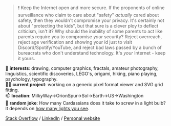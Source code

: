 > ❗ Keep the Internet open and more secure. If the proponents of online surveillance who claim to care about "safety" *actually* cared about safety, then they wouldn't compromise your privacy. It's certainly not about "protecting the kids", but that sure is a clever ploy to deflect criticism, isn't it? Why should the inability of some parents to act like parents require you to compromise *your* security? Reject overreach, reject age verification and showing your id just to visit Discord/Spotify/YouTube, and reject bad laws passed by a bunch of bureacrats who don't understand technology. It's *your* Internet - keep it yours.

👋 **interests**: drawing, computer graphics, fractals, amateur photography, linguistics, scientific discoveries, LEGO's, origami, hiking, piano playing, psychology, typography.  
👨‍💻 **current project**: working on a generic pixel format viewer and SVG grid fitting.  
📫 **location**: MilkyWay->OrionSpur->Sol->Earth->US->Washington  
💬 **random joke**: How many Cardassians does it take to screw in a light bulb? It depends on [how many lights you see](https://en.wikipedia.org/wiki/Chain_of_Command_(Star_Trek:_The_Next_Generation)).  

[Stack Overflow](https://stackoverflow.com/users/937938/) / [LinkedIn](https://www.linkedin.com/in/dwayne-robinson-68685819/) / [Personal website](https://pikensoft.com/)  
